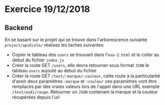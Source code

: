 # Exercice 19/12/2018
 
## Backend

En se basant sur le projet qui se trouve dans l'arborescence suivante `project/apiEcole/` réalisez les taches suivantes:

- Copier le tableau des `users` se trouvant dans l'`exo-2.html` et le coller au debut du fichier `index.js` 
- Créer la route GET `/users`, elle devra retourner sous format `JSON` le tableau `users` aujouté au debut du fichier
- Créer la route GET `/test/:marque/:couleur`, cette route à la particularité d'avoir deux paramètres `:marque` et `:couleur` ces paramètres vont être remplacés par des vraies valeurs lors de l'appel dans une URL exemple `/test/audi/rouge`. Retourner un `JSON` contenant la marque et la couleur récupérées depuis l'url 


